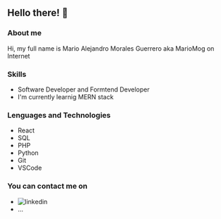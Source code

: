 ## Hello there! 👋

### About me
Hi, my full name is Mario Alejandro Morales Guerrero aka MarioMog on Internet

### Skills

- Software Developer and Formtend Developer
- I'm currently learnig MERN stack

### Lenguages and Technologies
- React
- SQL
- PHP
- Python
- Git
- VSCode

### You can contact me on
* ![linkedin](https://www.linkedin.com/in/mario-alejandro-morales-guerrero-024459156/)
* ...




<!--
**MarioMog/MarioMog** is a ✨ _special_ ✨ repository because its `README.md` (this file) appears on your GitHub profile.

Here are some ideas to get you started:

- 🔭 I’m currently working on ...
- 🌱 I’m currently learning ...
- 👯 I’m looking to collaborate on ...
- 🤔 I’m looking for help with ...
- 💬 Ask me about ...
- 📫 How to reach me: ...
- 😄 Pronouns: ...
- ⚡ Fun fact: ...
-->
